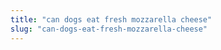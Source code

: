 ```yaml
---
title: "can dogs eat fresh mozzarella cheese"
slug: "can-dogs-eat-fresh-mozzarella-cheese"
---
```


